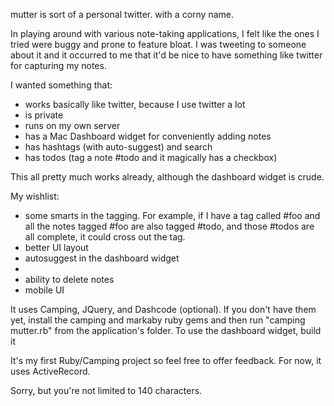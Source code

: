 mutter is sort of a personal twitter. with a corny name. 

In playing around with various note-taking applications, I felt like the ones I tried were buggy and prone to feature bloat. I was tweeting to someone about it and it occurred to me that it'd be nice to have something like twitter for capturing my notes. 

I wanted something that:

* works basically like twitter, because I use twitter a lot
* is private
* runs on my own server
* has a Mac Dashboard widget for conveniently adding notes
* has hashtags (with auto-suggest) and search
* has todos (tag a note #todo and it magically has a checkbox)

This all pretty much works already, although the dashboard widget is crude. 

My wishlist:

* some smarts in the tagging. For example, if I have a tag called #foo and all the notes tagged #foo are also tagged #todo, and those #todos are all complete, it could cross out the tag.
* better UI layout
* autosuggest in the dashboard widget
* 
* ability to delete notes
* mobile UI

It uses Camping, JQuery, and Dashcode (optional). If you don't have them yet, install the camping and markaby ruby gems and then run "camping mutter.rb" from the application's folder. To use the dashboard widget, build it 

It's my first Ruby/Camping project so feel free to offer feedback. For now, it uses ActiveRecord. 

Sorry, but you're not limited to 140 characters.
